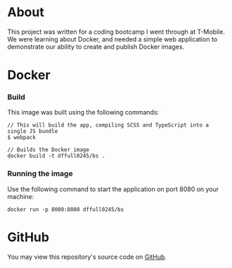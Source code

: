 # About
This project was written for a coding bootcamp I went through at T-Mobile. We were learning about Docker,
and needed a simple web application to demonstrate our ability to create and publish Docker images.

# Docker
### Build
This image was built using the following commands:
```
// This will build the app, compiling SCSS and TypeScript into a single JS bundle 
$ webpack
```

```
// Builds the Docker image
docker build -t dffull0245/bs .
```
### Running the image
Use the following command to start the application on port 8080 on your machine:
```
docker run -p 8080:8080 dffull0245/bs
```

# GitHub
You may view this repository's source code on [GitHub](https://github.com/danielfullerton/binary-search-visual).
